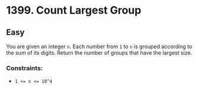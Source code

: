 # 1399. Count Largest Group

## Easy

You are given an integer `n`. Each number from `1` to `n` is grouped according to the sum of its digits. Return the
number of groups that have the largest size.

### Constraints:

- `1 <= n <= 10^4`
